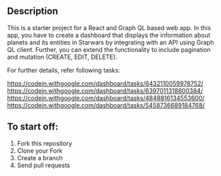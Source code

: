 ## Description

This is a starter project for a React and Graph QL based web app. In this app, you have to create a dashboard that displays the information about planets and its entities in Starwars by integrating with an API using Graph QL client. Further, you can extend the functionality to include pagination and mutation (CREATE, EDIT, DELETE).

For further details, refer following tasks:

https://codein.withgoogle.com/dashboard/tasks/6432110059978752/
https://codein.withgoogle.com/dashboard/tasks/6397011318800384/
https://codein.withgoogle.com/dashboard/tasks/4848816134553600/
https://codein.withgoogle.com/dashboard/tasks/5458736689184768/

## To start off:

1. Fork this repository
2. Clone your Fork
3. Create a branch
4. Send pull requests
